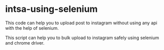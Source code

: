 # intsa-using-selenium
This code can help you to upload post to instagram without using any api with the help of selenium.

This script can help you to bulk upload to instagram safely using selenium and chrome driver. 
